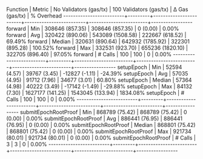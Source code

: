 Function                 | Metric  | No Validators (gas/tx) | 100 Validators (gas/tx) |         Δ Gas (gas/tx) |   % Overhead
-------------------------+---------+------------------------+-------------------------+------------------------+-----------------
forward                  | Min     |     308646 (857.35)    |      308646 (857.35)    |          0 (0.00)      |       0.00%
forward                  | Avg     |     320422 (890.06)    |      543089 (1508.58)   |     222667 (618.52)    |      69.49%
forward                  | Median  |     320631 (890.64)    |      642932 (1785.92)   |     322301 (895.28)    |     100.52%
forward                  | Max     |     332531 (923.70)    |      655236 (1820.10)   |     322705 (896.40)    |      97.05%
forward                  | # Calls |                    100 |                     100 |                      0 |       0.00%
-------------------------+---------+------------------------+-------------------------+------------------------+-----------------
setupEpoch               | Min     |      52594 (4.57)      |       39767 (3.45)      |     -12827 (-1.11)     |     -24.39%
setupEpoch               | Avg     |      57035 (4.95)      |       91712 (7.96)      |      34677 (3.01)      |      60.80%
setupEpoch               | Median  |      57364 (4.98)      |       40222 (3.49)      |     -17142 (-1.49)     |     -29.88%
setupEpoch               | Max     |      84132 (7.30)      |     1627177 (141.25)    |    1543045 (133.94)    |    1834.08%
setupEpoch               | # Calls |                    100 |                     100 |                      0 |       0.00%
-------------------------+---------+------------------------+-------------------------+------------------------+-----------------
submitEpochRootProof     | Min     |     868789 (75.42)     |      868789 (75.42)     |          0 (0.00)      |       0.00%
submitEpochRootProof     | Avg     |     886441 (76.95)     |      886441 (76.95)     |          0 (0.00)      |       0.00%
submitEpochRootProof     | Median  |     868801 (75.42)     |      868801 (75.42)     |          0 (0.00)      |       0.00%
submitEpochRootProof     | Max     |     921734 (80.01)     |      921734 (80.01)     |          0 (0.00)      |       0.00%
submitEpochRootProof     | # Calls |                      3 |                       3 |                      0 |       0.00%
-------------------------+---------+------------------------+-------------------------+------------------------+-----------------
